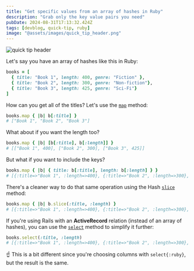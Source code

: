```yaml
---
title: "Get specific values from an array of hashes in Ruby"
description: "Grab only the key value pairs you need"
pubDate: 2024-08-31T17:13:32.424Z
tags: [devblog, quick-tip, ruby]
image: "@assets/images/quick_tip_header.png"
---
```


![quick tip header](@assets/images/quick_tip_header.png "Quick Tip")

Let's say you have an array of hashes like this in Ruby:
```ruby
books = [
  { title: "Book 1", length: 400, genre: "Fiction" },
  { title: "Book 2", length: 300, genre: "Non-fiction"},
  { title: "Book 3", length: 425, genre: "Sci-Fi"}
]
```

How can you get all of the titles? Let's use the [`map`](https://ruby-doc.org/core/Array.html#method-i-map) method:

```ruby
books.map { |b| b[:title] }
# ["Book 1", "Book 2", "Book 3"]
```

What about if you want the length too?

```ruby
books.map { |b| [b[:title], b[:length]] }
# [["Book 1", 400], ["Book 2", 300], ["Book 3", 425]]
```

But what if you want to include the keys?

```ruby
books.map { |b| { title: b[:title], length: b[:length] } }
# [{:title=>"Book 1", :length=>400}, {:title=>"Book 2", :length=>300}, {:title=>"Book 3", :length=>425}]
```

There's a cleaner way to do that same operation using the Hash [`slice`](https://ruby-doc.org/core/Hash.html#method-i-slice) method:

```ruby
books.map { |b| b.slice(:title, :length) }
# [{:title=>"Book 1", :length=>400}, {:title=>"Book 2", :length=>300}, {:title=>"Book 3", :length=>425}]
```

If you're using Rails with an **ActiveRecord** relation (instead of an array of hashes), you can use the [`select`](https://guides.rubyonrails.org/active_record_querying.html#selecting-specific-fields) method to simplify it further:

```ruby
books.select(:title, :length)
# [{:title=>"Book 1", :length=>400}, {:title=>"Book 2", :length=>300}, {:title=>"Book 3", :length=>425}]
```

☝️ This is a bit different since you're choosing columns with `select{:ruby}`, but the result is the same.